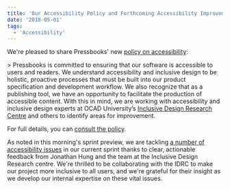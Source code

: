 ```yaml
---
title: 'Our Accessibility Policy and Forthcoming Accessibility Improvements'
date: '2018-05-01'
tags:
  - 'Accessibility'
---
```


We're pleased to share Pressbooks' new
[policy on accessibility](https://pressbooks.org/accessibility):

\> Pressbooks is committed to ensuring that our software is accessible to users and
readers. We understand accessibility and inclusive design to be holistic, proactive
processes that must be built into our product specification and development workflow. We
also recognize that as a publishing tool, we have an opportunity to facilitate the
production of accessible content. With this in mind, we are working with accessibility and
inclusive design experts at OCAD University’s
[Inclusive Design Research Centre](https://idrc.ocadu.ca) and others to identify areas for
improvement.

For full details, you can [consult the policy](https://pressbooks.org/accessibility).

As noted in this morning's sprint preview, we are tackling
[a number of accessibility issues](https://github.com/pressbooks/pressbooks-book/issues?utf8=%E2%9C%93&q=is%3Aissue+label%3Aa11y+milestone%3A2.3.0)
in our current sprint thanks to clear, actionable feedback from Jonathan Hung and the team
at the Inclusive Design Research centre. We're thrilled to be collaborating with the IDRC
to make our project more inclusive to all users, and we're grateful for their insight as
we develop our internal expertise on these vital issues.
